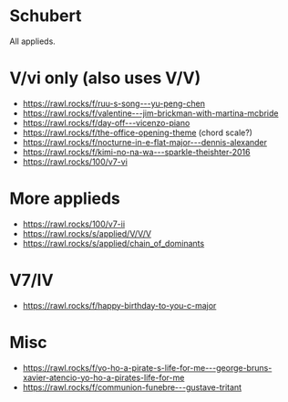 # Schubert

All applieds.

# V/vi only (also uses V/V)

- https://rawl.rocks/f/ruu-s-song---yu-peng-chen
- https://rawl.rocks/f/valentine---jim-brickman-with-martina-mcbride
- https://rawl.rocks/f/day-off---vicenzo-piano
- https://rawl.rocks/f/the-office-opening-theme (chord scale?)
- https://rawl.rocks/f/nocturne-in-e-flat-major---dennis-alexander
- https://rawl.rocks/f/kimi-no-na-wa---sparkle-theishter-2016
- https://rawl.rocks/100/v7-vi

# More applieds 

- https://rawl.rocks/100/v7-ii
- https://rawl.rocks/s/applied/V/V/V
- https://rawl.rocks/s/applied/chain_of_dominants

# V7/IV

- https://rawl.rocks/f/happy-birthday-to-you-c-major

# Misc

- https://rawl.rocks/f/yo-ho-a-pirate-s-life-for-me---george-bruns-xavier-atencio-yo-ho-a-pirates-life-for-me
- https://rawl.rocks/f/communion-funebre---gustave-tritant

